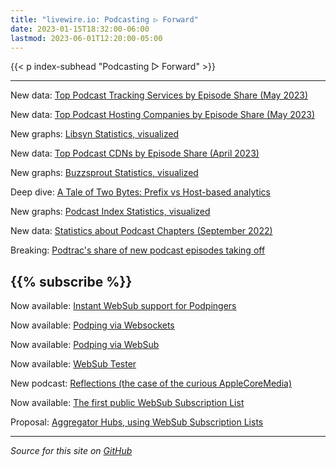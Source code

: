 ```yaml
---
title: "livewire.io: Podcasting ▷ Forward"
date: 2023-01-15T18:32:00-06:00
lastmod: 2023-06-01T12:20:00-05:00
---
```


{{< p index-subhead "Podcasting ▷ Forward" >}}

---

New data: [Top Podcast Tracking Services by Episode Share (May 2023)](/podcast-trackers-by-episode-share)

New data: [Top Podcast Hosting Companies by Episode Share (May 2023)](/podcast-hosts-by-episode-share)

New graphs: [Libsyn Statistics, visualized](/libsyn-stats-visualized)

New data: [Top Podcast CDNs by Episode Share (April 2023)](/podcast-cdns-by-episode-share)

New graphs: [Buzzsprout Statistics, visualized](/buzzsprout-stats-visualized)

Deep dive: [A Tale of Two Bytes: Prefix vs Host-based analytics](/a-tale-of-two-bytes-prefix-vs-host-based-analytics)

New graphs: [Podcast Index Statistics, visualized](/podcast-index-stats-visualized)

New data: [Statistics about Podcast Chapters (September 2022)](/podcast-chapters-stats)

Breaking: [Podtrac's share of new podcast episodes taking off](/podtrac-share-of-new-episodes-taking-off)

{{% subscribe %}}
---

Now available: [Instant WebSub support for Podpingers](/instant-websub-for-podpingers)

Now available: [Podping via Websockets](/podping-via-websockets)

Now available: [Podping via WebSub](/podping-via-websub)

Now available: [WebSub Tester](/websub-tester)

New podcast: [Reflections (the case of the curious AppleCoreMedia)](/new-podcast-reflections)

Now available: [The first public WebSub Subscription List](/first-public-subscription-list)

Proposal: [Aggregator Hubs, using WebSub Subscription Lists](/aggregator-hubs)

---

*Source for this site on [GitHub](https://github.com/skymethod/livewire-web)*

